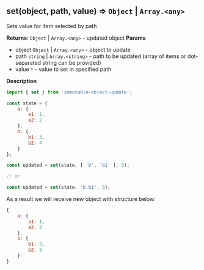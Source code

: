 <a name="set"></a>

## set(object, path, value) ⇒ <code>Object</code> \| <code>Array.&lt;any&gt;</code>
Sets value for item selected by path

**Returns**: <code>Object</code> \| <code>Array.&lt;any&gt;</code> - updated object
**Params**

- object <code>Object</code> | <code>Array.&lt;any&gt;</code> - object to update
- path <code>string</code> | <code>Array.&lt;string&gt;</code> - path to be updated
(array of items or dot-separated string can be provided)
- value <code>\*</code> - value to set in specified path



**Description**

```js
import { set } from 'immutable-object-update';

const state = {
    a: {
        a1: 1,
        a2: 2
    },
    b: {
        b1: 3,
        b2: 4
    }
};

const updated = set(state, [ 'b', 'b1' ], 5);

// or

const updated = set(state, 'b.b1', 5);
```

As a result we will receive new object with structure below:

```js
{
    a: {
        a1: 1,
        a2: 2
    },
    b: {
        b1: 3,
        b2: 5
    }
}
```